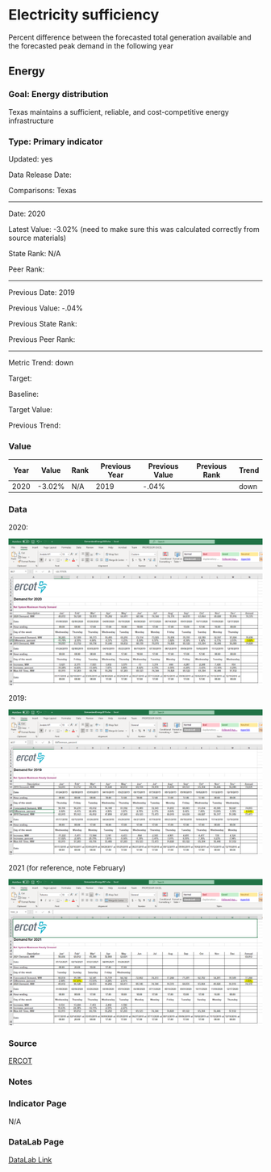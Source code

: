 # Electricity sufficiency

Percent difference between the forecasted total generation available and the forecasted peak demand in the following year

## Energy

### Goal: Energy distribution

Texas maintains a sufficient, reliable, and cost-competitive energy infrastructure

### Type: Primary indicator

Updated: yes

Data Release Date: 

Comparisons: Texas

----

Date: 2020

Latest Value: -3.02% (need to make sure this was calculated correctly from source materials)

State Rank: N/A

Peer Rank: 

----

Previous Date: 2019

Previous Value: -.04%

Previous State Rank: 

Previous Peer Rank: 


----
Metric Trend: down

Target: 

Baseline: 

Target Value: 

Previous Trend: 



### Value

| Year      |  Value      | Rank        | Previous Year | Previous Value | Previous Rank | Trend | 
| ----------- | ----------- | ----------- | ----------- | ----------- | ----------- | -----------|
|   2020      |    -3.02%   |    N/A      |      2019   |   -.04%     |             |   down    | 

### Data

2020:

![2020](./images/2020.PNG)

2019:

![2019](./images/2019.PNG)


2021 (for reference, note February)

![2021](./images/2021.PNG)

### Source

[ERCOT](http://www.ercot.com/gridinfo)

### Notes


### Indicator Page

N/A

### DataLab Page

[DataLab Link](https://datalab.texas2036.org/mwdfnte/report-on-the-capacity-demand-and-reserves-cdr-in-the-ercot-region-2020-2024-texas?accesskey=cfgwomb)

